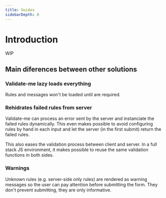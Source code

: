 ```yaml
---
title: Guides
sidebarDepth: 0
---
```


# Introduction

WIP

## Main diferences between other solutions

### Validate-me lazy loads everything

Rules and messages won't be loaded until are required.

### Rehidrates failed rules from server

Validate-me can process an error sent by the server and instanciate the failed rules dynamically. This even makes possible to avoid configuring rules by hand in each input and let the server (in the first submit) return the failed rules.

This also eases the validation process between client and server. In a full stack JS environment, it makes possible to reuse the same validation functions in both sides.

### Warnings

Unknown rules (e.g. server-side only rules) are rendered as warning messages so the user can pay attention before submitting the form. They don't prevent submitting, they are only informative.
